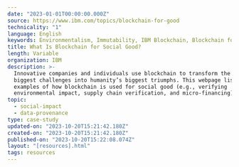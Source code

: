 ```yaml
---
date: "2023-01-01T00:00:00.000Z"
source: https://www.ibm.com/topics/blockchain-for-good
technicality: "1"
language: English
keywords: Environmentalism, Immutability, IBM Blockchain, Blockchain for food
title: What Is Blockchain for Social Good?
length: Variable
organization: IBM
description: >-
  Innovative companies and individuals use blockchain to transform the world’s
  biggest challenges into humanity’s biggest triumphs. This webpage lists
  examples of how blockchain is used for social good (e.g., verifying
  environmental impact, supply chain verification, and micro-financing).
topic:
  - social-impact
  - data-provenance
type: case-study
updated-on: "2023-10-20T15:21:42.180Z"
created-on: "2023-10-20T15:21:42.180Z"
published-on: "2023-10-20T15:22:08.074Z"
layout: "[resources].html"
tags: resources
---
```

